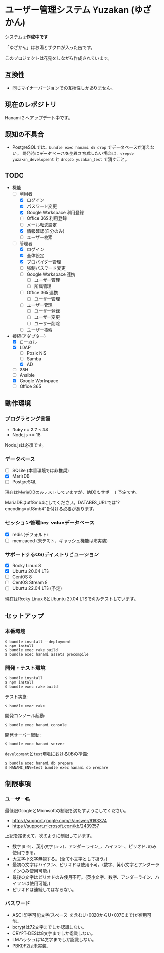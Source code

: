 # ユーザー管理システム Yuzakan (ゆざかん)

システムは**作成中です**

「ゆざかん」はお湯とザクロが入った缶です。

このプロジェクトは花見をしながら作成されています。

## 互換性

* 同じマイナーバージョンでの互換性しかありません。

## 現在のレポジトリ

Hanami 2 へアップデート中です。

## 既知の不具合

- PostgreSQLでは、`bundle exec hanami db drop` でデータベースが消えない。
    開発時にデータベースを差異さ育成したい場合は、`dropdb yuzakan_development` と `dropdb yuzakan_test` で消すこと。

## TODO

* 機能
    * [ ] 利用者
        * [x] ログイン
        * [x] パスワード変更
        * [x] Google Workspace 利用登録
        * [ ] Office 365 利用登録
        * [ ] メール転送設定
        * [x] 情報確認(自分のみ)
        * [ ] ユーザー検索
    * [ ] 管理者
        * [x] ログイン
        * [x] 全体設定
        * [x] プロバイダー管理
        * [ ] 強制パスワード変更
        * [ ] Google Workspace 連携
            * [ ] ユーザー管理
            * [ ] 所属管理
        * [ ] Office 365 連携
            * [ ] ユーザー管理
        * [ ] ユーザー管理
            * [ ] ユーザー登録
            * [ ] ユーザー変更
            * [ ] ユーザー削除
        * [ ] ユーザー検索
* 接続(アダプター)
    * [x] ローカル
    * [x] LDAP
        * [ ] Posix NIS
        * [ ] Samba
        * [x] AD
    * [ ] SSH
    * [ ] Ansible
    * [x] Google Workspace
    * [ ] Office 365

## 動作環境

### プログラミング言語

* Ruby >= 2.7 < 3.0
* Node.js >= 18

Node.jsは必須です。

### データベース

* [ ] SQLite (本番環境では非推奨)
* [x] MariaDB
* [ ] PostgreSQL

現在はMariaDBのみテストしていますが、他DBもサポート予定です。

MariaDBはutf8mb4にしてください。DATABES_URLでは"?encoding=utf8mb4"を付ける必要があります。

### セッション管理key-valueデータベース

* [x] redis (デフォルト)
* [ ] memcaced (未テスト、キャッシュ機能は未実装)

### サポートするOS/ディストリビューション

* [x] Rocky Linux 8
* [x] Ubuntu 20.04 LTS
* [ ] CentOS 8
* [ ] CentOS Stream 8
* [ ] Ubuntu 22.04 LTS (予定)

現在はRocky Linux 8とUbuntu 20.04 LTSでのみテストしています。

## セットアップ

### 本番環境

```
$ bundle insntall --deployment
$ npm install
$ bundle exec rake build
$ bundle exec hanami assets precompile
```

### 開発・テスト環境

```
$ bundle insntall
$ npm install
$ bundle exec rake build
```

テスト実施:

```
$ bundle exec rake
```

開発コンソール起動:

```
$ bundle exec hanami console
```

開発サーバー起動:

```
$ bundle exec hanami server
```

`development`と`test`環境におけるDBの準備:

```
$ bundle exec hanami db prepare
$ HANAMI_ENV=test bundle exec hanami db prepare
```

## 制限事項

### ユーザー名

最低限GoogleとMicrosoftの制限を満たすようにしてください。

* https://support.google.com/a/answer/9193374
* https://support.microsoft.com/kb/2439357

上記を踏まえて、次のように制限しています。

* 数字`[0-9]`、英小文字`[a-z]`、アンダーライン`_`、ハイフン`-`、ピリオド`.`のみ使用できる。
* 大文字小文字無視する。(全て小文字として扱う。)
* 最初の文字はハイフン、ピリオドは使用不可。(数字、英小文字とアンダーラインのみ使用可能。)
* 最後の文字はピリオドのみ使用不可。(英小文字、数字、アンダーライン、ハイフンは使用可能。)
* ピリオドは連続してはならない。

### パスワード

* ASCII印字可能文字(スペース` `を含むU+0020からU+007Eまで)が使用可能。
* bcryptは72文字までしか認識しない。
* CRYPT-DESは8文字までしか認識しない。
* LMハッシュは14文字までしか認識しない。
* PBKDF2は未実装。
